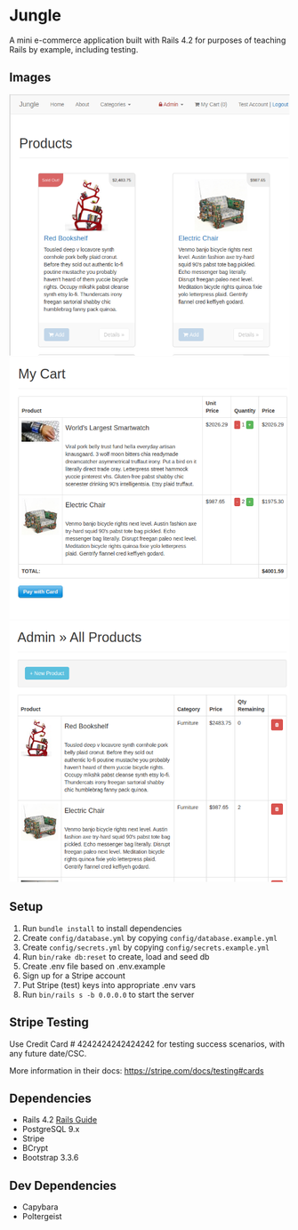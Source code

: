 # Jungle

A mini e-commerce application built with Rails 4.2 for purposes of teaching Rails by example, including testing.

## Images
!["Main products page"](docs/main.png)
!["Cart with items"](docs/cart.png)
!["Admin for del/add products"](docs/admin_products.png)

## Setup

1. Run `bundle install` to install dependencies
2. Create `config/database.yml` by copying `config/database.example.yml`
3. Create `config/secrets.yml` by copying `config/secrets.example.yml`
4. Run `bin/rake db:reset` to create, load and seed db
5. Create .env file based on .env.example
6. Sign up for a Stripe account
7. Put Stripe (test) keys into appropriate .env vars
8. Run `bin/rails s -b 0.0.0.0` to start the server

## Stripe Testing

Use Credit Card # 4242424242424242 for testing success scenarios, with any future date/CSC.

More information in their docs: <https://stripe.com/docs/testing#cards>

## Dependencies

* Rails 4.2 [Rails Guide](http://guides.rubyonrails.org/v4.2/)
* PostgreSQL 9.x
* Stripe
* BCrypt
* Bootstrap 3.3.6

## Dev Dependencies

* Capybara
* Poltergeist
